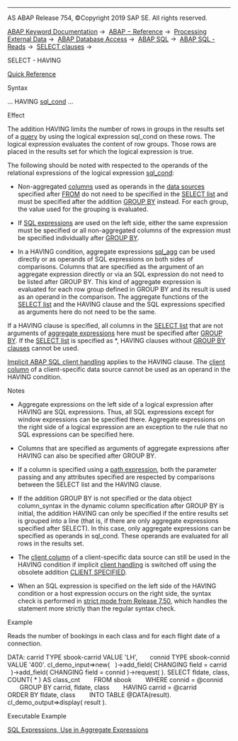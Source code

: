   

* * *

AS ABAP Release 754, ©Copyright 2019 SAP SE. All rights reserved.

[ABAP Keyword Documentation](javascript:call_link\('abenabap.htm'\)) →  [ABAP − Reference](javascript:call_link\('abenabap_reference.htm'\)) →  [Processing External Data](javascript:call_link\('abenabap_language_external_data.htm'\)) →  [ABAP Database Access](javascript:call_link\('abenabap_sql.htm'\)) →  [ABAP SQL](javascript:call_link\('abenopensql.htm'\)) →  [ABAP SQL - Reads](javascript:call_link\('abenopen_sql_reading.htm'\)) →  [SELECT clauses](javascript:call_link\('abenselect_clauses.htm'\)) → 

SELECT - HAVING

[Quick Reference](javascript:call_link\('abapselect_shortref.htm'\))

Syntax

... HAVING [sql\_cond](javascript:call_link\('abenasql_cond.htm'\)) ...

Effect

The addition HAVING limits the number of rows in groups in the results set of a [query](javascript:call_link\('abenquery_glosry.htm'\) "Glossary Entry") by using the logical expression sql\_cond on these rows. The logical expression evaluates the content of row groups. Those rows are placed in the results set for which the logical expression is true.

The following should be noted with respected to the operands of the relational expressions of the logical expression [sql\_cond](javascript:call_link\('abenwhere_logexp.htm'\)):

-   Non-aggregated [columns](javascript:call_link\('abenopen_sql_columns.htm'\)) used as operands in the [data sources](javascript:call_link\('abapselect_data_source.htm'\)) specified after [FROM](javascript:call_link\('abapfrom_clause.htm'\)) do not need to be specified in the [SELECT list](javascript:call_link\('abapselect_list.htm'\)) and must be specified after the addition [GROUP BY](javascript:call_link\('abapgroupby_clause.htm'\)) instead. For each group, the value used for the grouping is evaluated.
    
-   If [SQL expressions](javascript:call_link\('abapsql_expr.htm'\)) are used on the left side, either the same expression must be specified or all non-aggregated columns of the expression must be specified individually after [GROUP BY](javascript:call_link\('abapgroupby_clause.htm'\)).
    
-   In a HAVING condition, aggregate expressions [sql\_agg](javascript:call_link\('abapselect_aggregate.htm'\)) can be used directly or as operands of SQL expressions on both sides of comparisons. Columns that are specified as the argument of an aggregate expression directly or via an SQL expression do not need to be listed after GROUP BY. This kind of aggregate expression is evaluated for each row group defined in GROUP BY and its result is used as an operand in the comparison. The aggregate functions of the [SELECT list](javascript:call_link\('abapselect_list.htm'\)) and the HAVING clause and the SQL expressions specified as arguments here do not need to be the same.
    

If a HAVING clause is specified, all columns in the [SELECT list](javascript:call_link\('abapselect_list.htm'\)) that are not arguments of [aggregate expressions](javascript:call_link\('abapselect_aggregate.htm'\)) here must be specified after [GROUP BY](javascript:call_link\('abapgroupby_clause.htm'\)). If the [SELECT list](javascript:call_link\('abapselect_list.htm'\)) is specified as \*, HAVING clauses without [GROUP BY clauses](javascript:call_link\('abapgroupby_clause.htm'\)) cannot be used.

[Implicit ABAP SQL client handling](javascript:call_link\('abenopen_sql_client_handling.htm'\)) applies to the HAVING clause. The [client column](javascript:call_link\('abenclient_column_glosry.htm'\) "Glossary Entry") of a client-specific data source cannot be used as an operand in the HAVING condition.

Notes

-   Aggregate expressions on the left side of a logical expression after HAVING are SQL expressions. Thus, all SQL expressions except for window expressions can be specified there. Aggregate expressions on the right side of a logical expression are an exception to the rule that no SQL expressions can be specified here.
    
-   Columns that are specified as arguments of aggregate expressions after HAVING can also be specified after GROUP BY.
    
-   If a column is specified using a [path expression](javascript:call_link\('abenopen_sql_path.htm'\)), both the parameter passing and any attributes specified are respected by comparisons between the SELECT list and the HAVING clause.
    
-   If the addition GROUP BY is not specified or the data object column\_syntax in the dynamic column specification after GROUP BY is initial, the addition HAVING can only be specified if the entire results set is grouped into a line (that is, if there are only aggregate expressions specified after SELECT). In this case, only aggregate expressions can be specified as operands in sql\_cond. These operands are evaluated for all rows in the results set.
    
-   The [client column](javascript:call_link\('abenclient_column_glosry.htm'\) "Glossary Entry") of a client-specific data source can still be used in the HAVING condition if implicit [client handling](javascript:call_link\('abenclient_handling_glosry.htm'\) "Glossary Entry") is switched off using the obsolete addition [CLIENT SPECIFIED](javascript:call_link\('abapselect_client_obsolete.htm'\)).
    
-   When an SQL expression is specified on the left side of the HAVING condition or a host expression occurs on the right side, the syntax check is performed in [strict mode from Release 7.50](javascript:call_link\('abenopensql_strict_mode_750.htm'\)), which handles the statement more strictly than the regular syntax check.
    

Example

Reads the number of bookings in each class and for each flight date of a connection.

DATA: carrid TYPE sbook-carrid VALUE 'LH',
      connid TYPE sbook-connid VALUE '400'.
cl\_demo\_input=>new(
  )->add\_field( CHANGING field = carrid
  )->add\_field( CHANGING field = connid )->request( ).
SELECT fldate, class, COUNT( \* ) AS class\_cnt
       FROM sbook
       WHERE connid = @connid
       GROUP BY carrid, fldate, class
       HAVING carrid = @carrid
       ORDER BY fldate, class
       INTO TABLE @DATA(result).
cl\_demo\_output=>display( result ).

Executable Example

[SQL Expressions, Use in Aggregate Expressions](javascript:call_link\('abensql_expr_in_aggregates_abexa.htm'\))